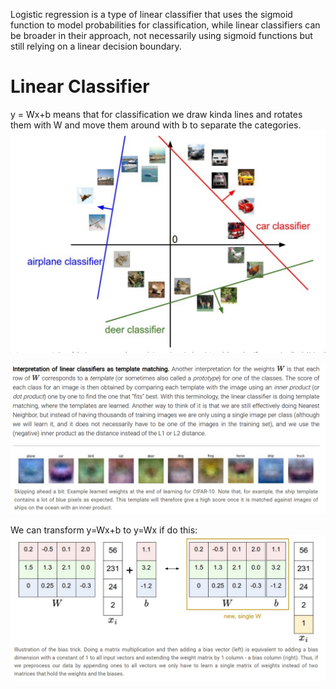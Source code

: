 Logistic regression is a type of linear classifier that uses the sigmoid function to model probabilities for classification, while linear classifiers can be broader in their approach, not necessarily using sigmoid functions but still relying on a linear decision boundary.
# Linear Classifier
y = Wx+b means that for classification we draw kinda lines and rotates them with W and move them around with b to separate the categories.
![Pasted image 20250228203831.png](attachments/Pasted%20image%2020250228203831.png)

![Pasted image 20250228165100.png](attachments/Pasted%20image%2020250228165100.png)


We can transform y=Wx+b to y=Wx if do this:
![Pasted image 20250228165215.png](attachments/Pasted%20image%2020250228165215.png)


